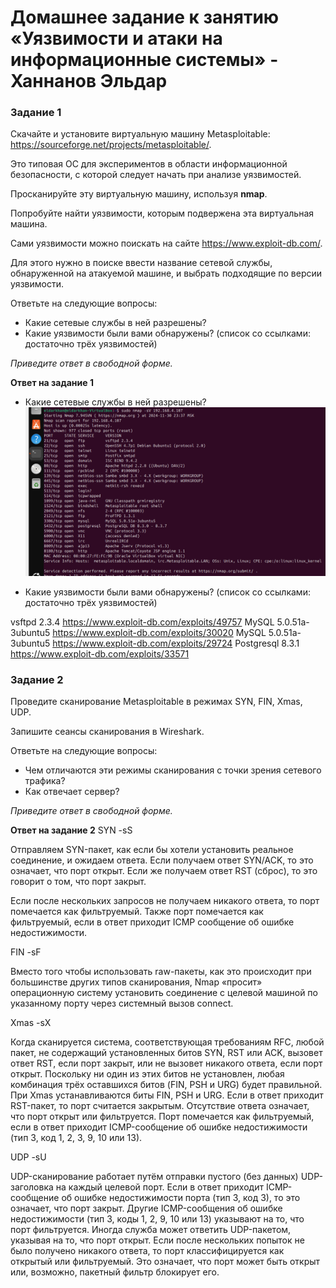 # Домашнее задание к занятию «Уязвимости и атаки на информационные системы» - Ханнанов Эльдар

### Задание 1

Скачайте и установите виртуальную машину Metasploitable: https://sourceforge.net/projects/metasploitable/.

Это типовая ОС для экспериментов в области информационной безопасности, с которой следует начать при анализе уязвимостей.

Просканируйте эту виртуальную машину, используя **nmap**.

Попробуйте найти уязвимости, которым подвержена эта виртуальная машина.

Сами уязвимости можно поискать на сайте https://www.exploit-db.com/.

Для этого нужно в поиске ввести название сетевой службы, обнаруженной на атакуемой машине, и выбрать подходящие по версии уязвимости.

Ответьте на следующие вопросы:

- Какие сетевые службы в ней разрешены?
- Какие уязвимости были вами обнаружены? (список со ссылками: достаточно трёх уязвимостей)
  
*Приведите ответ в свободной форме.*  

**Ответ на задание 1**
- Какие сетевые службы в ней разрешены?
![Скриншот-1](https://github.com/eldarkhan/eldar_khannanov_hw/blob/85e7a3d0ba552cb13c72c23886cdc4d7190dc5ff/khannanov_syssec_hw/img/Eldar-SYSSEC-lesson1-scr1.png)

- Какие уязвимости были вами обнаружены? (список со ссылками: достаточно трёх уязвимостей)

vsftpd 2.3.4 https://www.exploit-db.com/exploits/49757
MySQL 5.0.51a-3ubuntu5 https://www.exploit-db.com/exploits/30020
MySQL 5.0.51a-3ubuntu5 https://www.exploit-db.com/exploits/29724
Postgresql 8.3.1 https://www.exploit-db.com/exploits/33571


### Задание 2

Проведите сканирование Metasploitable в режимах SYN, FIN, Xmas, UDP.

Запишите сеансы сканирования в Wireshark.

Ответьте на следующие вопросы:

- Чем отличаются эти режимы сканирования с точки зрения сетевого трафика?
- Как отвечает сервер?

*Приведите ответ в свободной форме.*

**Ответ на задание 2**
SYN -sS

Отправляем SYN-пакет, как если бы хотели установить реальное соединение, и ожидаем ответа. Если получаем ответ SYN/ACK, то это означает, что порт открыт. Если же получаем ответ RST (сброс), то это говорит о том, что порт закрыт.

Если после нескольких запросов не получаем никакого ответа, то порт помечается как фильтруемый. Также порт помечается как фильтруемый, если в ответ приходит ICMP сообщение об ошибке недостижимости.

FIN -sF

Вместо того чтобы использовать raw-пакеты, как это происходит при большинстве других типов сканирования, Nmap «просит» операционную систему установить соединение с целевой машиной по указанному порту через системный вызов connect.

Xmas -sX

Когда сканируется система, соответствующая требованиям RFC, любой пакет, не содержащий установленных битов SYN, RST или ACK, вызовет ответ RST, если порт закрыт, или не вызовет никакого ответа, если порт открыт. Поскольку ни один из этих битов не установлен, любая комбинация трёх оставшихся битов (FIN, PSH и URG) будет правильной. При Xmas устанавливаются биты FIN, PSH и URG. Если в ответ приходит RST-пакет, то порт считается закрытым. Отсутствие ответа означает, что порт открыт или фильтруется. Порт помечается как фильтруемый, если в ответ приходит ICMP-сообщение об ошибке недостижимости (тип 3, код 1, 2, 3, 9, 10 или 13).

UDP -sU

UDP-сканирование работает путём отправки пустого (без данных) UDP-заголовка на каждый целевой порт. Если в ответ приходит ICMP-сообщение об ошибке недостижимости порта (тип 3, код 3), то это означает, что порт закрыт. Другие ICMP-сообщения об ошибке недостижимости (тип 3, коды 1, 2, 9, 10 или 13) указывают на то, что порт фильтруется. Иногда служба может ответить UDP-пакетом, указывая на то, что порт открыт. Если после нескольких попыток не было получено никакого ответа, то порт классифицируется как открытый или фильтруемый. Это означает, что порт может быть открыт или, возможно, пакетный фильтр блокирует его.
